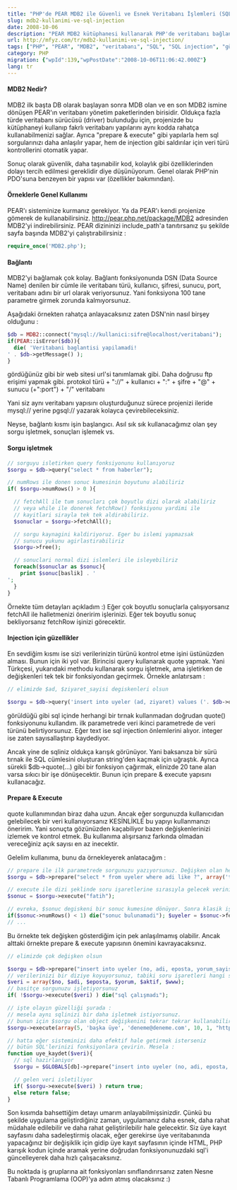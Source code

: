 ```yaml
---
title: "PHP'de PEAR MDB2 ile Güvenli ve Esnek Veritabanı İşlemleri (SQL Injection Önlemleri)"
slug: mdb2-kullanimi-ve-sql-injection
date: 2008-10-06
description: "PEAR MDB2 kütüphanesi kullanarak PHP'de veritabanı bağlantısı kurma, sorgu çalıştırma ve özellikle 'prepare & execute' yöntemiyle SQL injection saldırılarına karşı güvenli kod yazma teknikleri anlatılmaktadır."
url: http://mfyz.com/tr/mdb2-kullanimi-ve-sql-injection/
tags: ["PHP", "PEAR", "MDB2", "veritabanı", "SQL", "SQL injection", "güvenlik", "programlama", "tutorial", "Sunucu Programlama"]
category: PHP
migration: {"wpId":139,"wpPostDate":"2008-10-06T11:06:42.000Z"}
lang: tr
---
```


#### MDB2 Nedir?

MDB2 ilk başta DB olarak başlayan sonra MDB olan ve en son MDB2 ismine dönüşen PEAR'ın veritabanı yönetim paketlerinden birisidir. Oldukça fazla türde veritabanı sürücüsü (driver) bulunduğu için, projenizde bu kütüphaneyi kullanıp fakrlı veritabanı yapılarını aynı kodda rahatça kullanabilmenizi sağlar. Ayrıca "prepare & execute" gibi yapılarla hem sql sorgularınızı daha anlaşılır yapar, hem de injection gibi saldırılar için veri türü kontrollerini otomatik yapar.

Sonuç olarak güvenlik, daha taşınabilir kod, kolaylık gibi özelliklerinden dolayı tercih edilmesi gereklidir diye düşünüyorum. Genel olarak PHP'nin PDO'suna benzeyen bir yapısı var (özellikler bakımından).

#### Örneklerle Genel Kullanımı

PEAR'ı sisteminize kurmanız gerekiyor. Ya da PEAR'ı kendi projenize gömerek de kullanabilirsiniz. http://pear.php.net/package/MDB2 adresinden MDB2'yi indirebilirsiniz. PEAR dizininizi include_path'a tanıtırsanız şu şekilde sayfa başında MDB2'yi çalıştırabilirsiniz :

```php
require_once('MDB2.php');
```

#### Bağlantı

MDB2'yi bağlamak çok kolay. Bağlantı fonksiyonunda DSN (Data Source Name) denilen bir cümle ile veritabanı türü, kullanıcı, şifresi, sunucu, port, veritabanı adını bir url olarak veriyorsunuz. Yani fonksiyona 100 tane parametre girmek zorunda kalmıyorsunuz.

Aşağıdaki örnekten rahatça anlayacaksınız zaten DSN'nin nasıl birşey olduğunu :

```php
$db = MDB2::connect("mysql://kullanici:sifre@localhost/veritabani");
if(PEAR::isError($db)){
  die( 'Veritabani baglantisi yapilamadi!   
' . $db->getMessage() );
}

```

gördüğünüz gibi bir web sitesi url'si tanımlamak gibi. Daha doğrusu ftp erişimi yapmak gibi. protokol türü + "://" + kullanıcı + ":" + şifre + "@" + sunucu (+":port") + "/" veritabanı

Yani siz aynı veritabanı yapısını oluşturduğunuz sürece projenizi ileride mysql:// yerine pgsql:// yazarak kolayca çevirebileceksiniz.

Neyse, bağlantı kısmı işin başlangıcı. Asıl sık sık kullanacağımız olan şey sorgu işletmek, sonuçları işlemek vs.

#### Sorgu işletmek

```php
// sorguyu isletirken query fonksiyonunu kullanıyoruz
$sorgu = $db->query("select * from haberler");

// numRows ile donen sonuc kumesinin boyutunu alabiliriz
if( $sorgu->numRows() > 0 ){

  // fetchAll ile tum sonucları çok boyutlu dizi olarak alabiliriz
  // veya while ile donerek fetchRow() fonksiyonu yardimi ile
  // kayitlari sirayla tek tek aldirabiliriz.
  $sonuclar = $sorgu->fetchAll();

  // sorgu kaynagini kaldiriyoruz. Eger bu islemi yapmazsak
  // sunucu yukunu agirlastirabiliriz
  $sorgu->free();

  // sonuclari normal dizi islemleri ile isleyebiliriz
  foreach($sonuclar as $sonuc){
    print $sonuc[baslik] . '  
';
  }
}

```

Örnekte tüm detayları açıkladım :) Eğer çok boyutlu sonuçlarla çalışıyorsanız fetchAll ile halletmenizi öneririm işlerinizi. Eğer tek boyutlu sonuç bekliyorsanız fetchRow işinizi görecektir.

#### Injection için güzellikler

En sevdiğim kısmı ise sizi verilerinizin türünü kontrol etme işini üstünüzden alması. Bunun için iki yol var. Birincisi query kullanarak quote yapmak. Yani Türkçesi, yukarıdaki methodu kullanarak sorgu işletmek, ama işletirken de değişkenleri tek tek bir fonksiyondan geçirmek. Örnekle anlatırsam :

```php
// elimizde $ad, $ziyaret_sayisi degiskenleri olsun

$sorgu = $db->query('insert into uyeler (ad, ziyaret) values ('. $db->quote($ad, 'text') .', '. $db->quote($ziyaret_sayisi, 'integer') .')');

```

görüldüğü gibi sql içinde herhangi bir tırnak kullanmadan doğrudan quote() fonksiyonunu kullandım. ilk parametrede veri ikinci parametrede de veri türünü belirtiyorsunuz. Eğer text ise sql injection önlemlerini alıyor. integer ise zaten sayısallaştırıp kaydediyor.

Ancak yine de sqliniz oldukça karışık görünüyor. Yani baksanıza bir sürü tırnak ile SQL cümlesini oluşturan string'den kaçmak için uğraştık. Ayrıca sürekli $db->quote(...) gibi bir fonksiyon çağırmak, elinizde 20 tane alan varsa sıkıcı bir işe dönüşecektir. Bunun için prepare & execute yapısını kullanacağız.

#### Prepare & Execute

quote kullanımından biraz daha uzun. Ancak eğer sorgunuzda kullanıcıdan gelebilecek bir veri kullanıyorsanız KESİNLİKLE bu yapıyı kullanmanızı öneririm. Yani sonuçta gözünüzden kaçabiliyor bazen değişkenlerinizi izlemek ve kontrol etmek. Bu kullanıma alışırsanız farkında olmadan vereceğiniz açık sayısı en az inecektir.

Gelelim kullanıma, bunu da örnekleyerek anlatacağım :

```php
// prepare ile ilk parametrede sorgunuzu yazıyorsunuz. Değişken olan her yere tırnak fln koymadan sadece soru işareti koyuyorsunuz. prepare fonksiyonunun ikinci parametresinde de dizi olarak sırasıyla o soru işaretlerinin veri türlerini belirtiyorsunuz.
$sorgu = $db->prepare("select * from uyeler where adi like ?", array('text'));

// execute ile dizi şeklinde soru işaretlerine sırasıyla gelecek verinizi veriyorsunuz.
$sonuc = $sorgu->execute("fatih");

// evreka, $sonuc degiskeni bir sonuc kumesine dönüyor. Sonra klasik işlemleri yapıyorsunuz
if($sonuc->numRows() < 1) die("sonuc bulunamadi"); $uyeler = $sonuc->fetchAll();
// ...

```

Bu örnekte tek değişken gösterdiğim için pek anlaşılmamış olabilir. Ancak alttaki örnekte prepare & execute yapısının önemini kavrayacaksınız.

```php
// elimizde çok değişken olsun

$sorgu = $db->prepare("insert into uyeler (no, adi, eposta, yorum_sayisi, uyelik_tarihi, aktif, www) values (?, ?, ?, ?, now(), ?, ?)", array('integer', 'text', 'text', 'integer', 'integer', 'text'));
// verilerinizi bir diziye koyuyorsunuz, tabiki soru işaretleri hangi sırada ise o sırada koyuyorsunuz
$veri = array($no, $adi, $eposta, $yorum, $aktif, $www);
// basitçe sorgunuzu işletiyorsunuz
if( !$sorgu->execute($veri) ) die("sql çalışmadı");

// işte olayın güzelliği şurada :
// mesela aynı sqlinizi bir daha işletmek istiyorsunuz.
// bunun için $sorgu olan object değişkenini tekrar tekrar kullanabilirsiniz
$sorgu->execute(array(5, 'başka üye', 'deneme@deneme.com', 10, 1, "http://www.deneme.com"));

// hatta eğer sisteminizi daha efektif hale getirmek isterseniz
// bütün SQL'lerinizi fonksiyonlara çevirin. Mesela :
function uye_kaydet($veri){
  // sql hazirlaniyor
  $sorgu = $GLOBALS[db]->prepare("insert into uyeler (no, adi, eposta, yorum_sayisi, uyelik_tarihi, aktif, www) values (?, ?, ?, ?, now(), ?, ?)", array('integer', 'text', 'text', 'integer', 'integer', 'text'));

  // gelen veri isletiliyor
  if( $sorgu->execute($veri) ) return true;
  else return false;
}

```

Son kısımda bahsettiğim detayı umarım anlayabilmişsinizdir. Çünkü bu şekilde uygulama geliştirdiğiniz zaman, uygulamanız daha esnek, daha rahat müdahale edilebilir ve daha rahat geliştirilebilir hale gelecektir. Siz üye kayıt sayfasını daha sadeleştirmiş olacak, eğer gerekirse üye veritabanında yapacağınız bir değişiklik için gidip üye kayıt sayfasının içinde HTML, PHP karışık kodun içinde aramak yerine doğrudan fonksiyonunuzdaki sql'i güncelleyerek daha hızlı çalışacaksınız.

Bu noktada iş gruplarına ait fonksiyonları sınıflandırırsanız zaten Nesne Tabanlı Programlama (OOP)'ya adım atmış olacaksınız :)